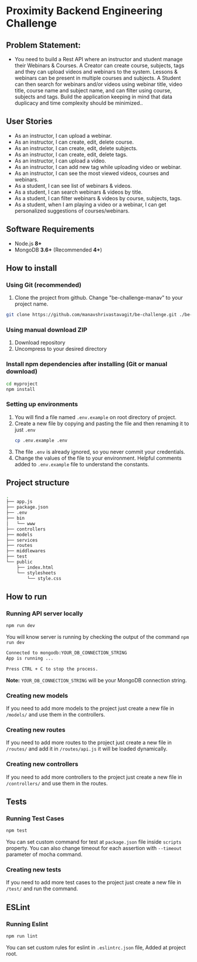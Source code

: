 # Proximity Backend Engineering Challenge

## Problem Statement:

- You need to build a Rest API where an instructor and student manage their Webinars & Courses. A Creator can create course, subjects, tags and they can upload videos and webinars to the system. Lessons & webinars can be present in multiple courses and subjects. A Student can then search for webinars and/or videos using webinar title, video title, course name and subject name, and can filter using course, subjects and tags. Build the application keeping in mind that data duplicacy and time complexity should be minimized..

## User Stories
- As an instructor, I can upload a webinar.
- As an instructor, I can create, edit, delete course.
- As an instructor, I can create, edit, delete subjects.
- As an instructor, I can create, edit, delete tags.
- As an instructor, I can upload a video.
- As an instructor, I can add new tag while uploading video or webinar.
- As an instructor, I can see the most viewed videos, courses and webinars.
- As a student, I can see list of webinars & videos.
- As a student, I can search webinars & videos by title.
- As a student, I can filter webinars & videos by course, subjects, tags.
- As a student, when I am playing a video or a webinar, I can get personalized suggestions of courses/webinars.

## Software Requirements

- Node.js **8+**
- MongoDB **3.6+** (Recommended **4+**)

## How to install

### Using Git (recommended)

1.  Clone the project from github. Change "be-challenge-manav" to your project name.

```bash
git clone https://github.com/manavshrivastavagit/be-challenge.git ./be-challenge-manav
```

### Using manual download ZIP

1.  Download repository
2.  Uncompress to your desired directory

### Install npm dependencies after installing (Git or manual download)

```bash
cd myproject
npm install
```

### Setting up environments

1.  You will find a file named `.env.example` on root directory of project.
2.  Create a new file by copying and pasting the file and then renaming it to just `.env`
    ```bash
    cp .env.example .env
    ```
3.  The file `.env` is already ignored, so you never commit your credentials.
4.  Change the values of the file to your environment. Helpful comments added to `.env.example` file to understand the constants.

## Project structure

```sh
.
├── app.js
├── package.json
├── .env
├── bin
│   └── www
├── controllers
├── models
├── services
├── routes
├── middlewares
├── test
└── public
    ├── index.html
    └── stylesheets
        └── style.css
```

## How to run

### Running API server locally

```bash
npm run dev
```

You will know server is running by checking the output of the command `npm run dev`

```bash
Connected to mongodb:YOUR_DB_CONNECTION_STRING
App is running ...

Press CTRL + C to stop the process.
```

**Note:** `YOUR_DB_CONNECTION_STRING` will be your MongoDB connection string.

### Creating new models

If you need to add more models to the project just create a new file in `/models/` and use them in the controllers.

### Creating new routes

If you need to add more routes to the project just create a new file in `/routes/` and add it in `/routes/api.js` it will be loaded dynamically.

### Creating new controllers

If you need to add more controllers to the project just create a new file in `/controllers/` and use them in the routes.

## Tests

### Running Test Cases

```bash
npm test
```

You can set custom command for test at `package.json` file inside `scripts` property. You can also change timeout for each assertion with `--timeout` parameter of mocha command.

### Creating new tests

If you need to add more test cases to the project just create a new file in `/test/` and run the command.

## ESLint

### Running Eslint

```bash
npm run lint
```

You can set custom rules for eslint in `.eslintrc.json` file, Added at project root.


